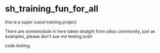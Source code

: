 # sh_training_fun_for_all
this is a super coool training project 

There are somemodule in here taken straight from odoo community, just as examples, please don't sue me
testing svsh

code testing
